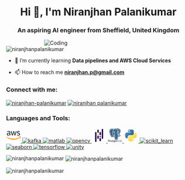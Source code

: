 <h1 align="center">Hi 👋, I'm Niranjhan Palanikumar</h1>
<h3 align="center">An aspiring AI engineer from Sheffield, United Kingdom</h3>
<img align="right" alt="Coding" width="400" src="https://databand.ai/wp-content/uploads/2021/09/Hero-image-illustration-video.gif">


<p align="left"> <img src="https://komarev.com/ghpvc/?username=niranjhanpalanikumar&label=Profile%20views&color=0e75b6&style=flat" alt="niranjhanpalanikumar" /> </p>

- 🌱 I’m currently learning **Data pipelines and AWS Cloud Services**

- 📫 How to reach me **niranjhan.p@gmail.com**

<h3 align="left">Connect with me:</h3>
<p align="left">
<a href="https://linkedin.com/in/niranjhan-palanikumar" target="blank"><img align="center" src="https://raw.githubusercontent.com/rahuldkjain/github-profile-readme-generator/master/src/images/icons/Social/linked-in-alt.svg" alt="niranjhan-palanikumar" height="30" width="40" /></a>
<a href="https://kaggle.com/niranjhan palanikumar" target="blank"><img align="center" src="https://raw.githubusercontent.com/rahuldkjain/github-profile-readme-generator/master/src/images/icons/Social/kaggle.svg" alt="niranjhan palanikumar" height="30" width="40" /></a>
</p>

<h3 align="left">Languages and Tools:</h3>
<p align="left"> <a href="https://aws.amazon.com" target="_blank" rel="noreferrer"> <img src="https://raw.githubusercontent.com/devicons/devicon/master/icons/amazonwebservices/amazonwebservices-original-wordmark.svg" alt="aws" width="40" height="40"/> </a> <a href="https://kafka.apache.org/" target="_blank" rel="noreferrer"> <img src="https://www.vectorlogo.zone/logos/apache_kafka/apache_kafka-icon.svg" alt="kafka" width="40" height="40"/> </a> <a href="https://www.mathworks.com/" target="_blank" rel="noreferrer"> <img src="https://upload.wikimedia.org/wikipedia/commons/2/21/Matlab_Logo.png" alt="matlab" width="40" height="40"/> </a> <a href="https://opencv.org/" target="_blank" rel="noreferrer"> <img src="https://www.vectorlogo.zone/logos/opencv/opencv-icon.svg" alt="opencv" width="40" height="40"/> </a> <a href="https://pandas.pydata.org/" target="_blank" rel="noreferrer"> <img src="https://raw.githubusercontent.com/devicons/devicon/2ae2a900d2f041da66e950e4d48052658d850630/icons/pandas/pandas-original.svg" alt="pandas" width="40" height="40"/> </a> <a href="https://www.postgresql.org" target="_blank" rel="noreferrer"> <img src="https://raw.githubusercontent.com/devicons/devicon/master/icons/postgresql/postgresql-original-wordmark.svg" alt="postgresql" width="40" height="40"/> </a> <a href="https://www.python.org" target="_blank" rel="noreferrer"> <img src="https://raw.githubusercontent.com/devicons/devicon/master/icons/python/python-original.svg" alt="python" width="40" height="40"/> </a> <a href="https://scikit-learn.org/" target="_blank" rel="noreferrer"> <img src="https://upload.wikimedia.org/wikipedia/commons/0/05/Scikit_learn_logo_small.svg" alt="scikit_learn" width="40" height="40"/> </a> <a href="https://seaborn.pydata.org/" target="_blank" rel="noreferrer"> <img src="https://seaborn.pydata.org/_images/logo-mark-lightbg.svg" alt="seaborn" width="40" height="40"/> </a> <a href="https://www.tensorflow.org" target="_blank" rel="noreferrer"> <img src="https://www.vectorlogo.zone/logos/tensorflow/tensorflow-icon.svg" alt="tensorflow" width="40" height="40"/> </a> <a href="https://unity.com/" target="_blank" rel="noreferrer"> <img src="https://www.vectorlogo.zone/logos/unity3d/unity3d-icon.svg" alt="unity" width="40" height="40"/> </a> </p>

<p><img align="left" src="https://github-readme-stats.vercel.app/api/top-langs?username=niranjhanpalanikumar&show_icons=true&locale=en&layout=compact" alt="niranjhanpalanikumar" /></p>

<p>&nbsp;<img align="center" src="https://github-readme-stats.vercel.app/api?username=niranjhanpalanikumar&show_icons=true&locale=en" alt="niranjhanpalanikumar" /></p>

<p><img align="center" src="https://github-readme-streak-stats.herokuapp.com/?user=niranjhanpalanikumar&" alt="niranjhanpalanikumar" /></p>

